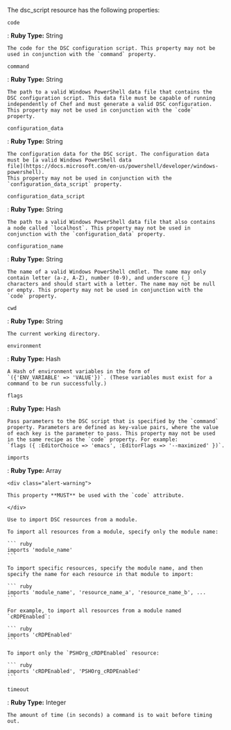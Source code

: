 The dsc_script resource has the following properties:

`code`

:   **Ruby Type:** String

    The code for the DSC configuration script. This property may not be
    used in conjunction with the `command` property.

`command`

:   **Ruby Type:** String

    The path to a valid Windows PowerShell data file that contains the
    DSC configuration script. This data file must be capable of running
    independently of Chef and must generate a valid DSC configuration.
    This property may not be used in conjunction with the `code`
    property.

`configuration_data`

:   **Ruby Type:** String

    The configuration data for the DSC script. The configuration data
    must be [a valid Windows PowerShell data
    file](https://docs.microsoft.com/en-us/powershell/developer/windows-powershell).
    This property may not be used in conjunction with the
    `configuration_data_script` property.

`configuration_data_script`

:   **Ruby Type:** String

    The path to a valid Windows PowerShell data file that also contains
    a node called `localhost`. This property may not be used in
    conjunction with the `configuration_data` property.

`configuration_name`

:   **Ruby Type:** String

    The name of a valid Windows PowerShell cmdlet. The name may only
    contain letter (a-z, A-Z), number (0-9), and underscore (_)
    characters and should start with a letter. The name may not be null
    or empty. This property may not be used in conjunction with the
    `code` property.

`cwd`

:   **Ruby Type:** String

    The current working directory.

`environment`

:   **Ruby Type:** Hash

    A Hash of environment variables in the form of
    `({'ENV_VARIABLE' => 'VALUE'})`. (These variables must exist for a
    command to be run successfully.)

`flags`

:   **Ruby Type:** Hash

    Pass parameters to the DSC script that is specified by the `command`
    property. Parameters are defined as key-value pairs, where the value
    of each key is the parameter to pass. This property may not be used
    in the same recipe as the `code` property. For example:
    `flags ({ :EditorChoice => 'emacs', :EditorFlags => '--maximized' })`.

`imports`

:   **Ruby Type:** Array

    <div class="alert-warning">

    This property **MUST** be used with the `code` attribute.

    </div>

    Use to import DSC resources from a module.

    To import all resources from a module, specify only the module name:

    ``` ruby
    imports 'module_name'
    ```

    To import specific resources, specify the module name, and then
    specify the name for each resource in that module to import:

    ``` ruby
    imports 'module_name', 'resource_name_a', 'resource_name_b', ...
    ```

    For example, to import all resources from a module named
    `cRDPEnabled`:

    ``` ruby
    imports 'cRDPEnabled'
    ```

    To import only the `PSHOrg_cRDPEnabled` resource:

    ``` ruby
    imports 'cRDPEnabled', 'PSHOrg_cRDPEnabled'
    ```

`timeout`

:   **Ruby Type:** Integer

    The amount of time (in seconds) a command is to wait before timing
    out.